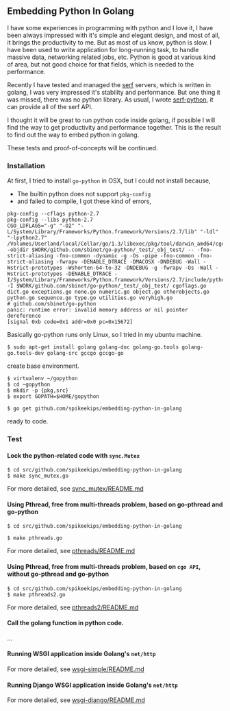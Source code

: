 ## Embedding Python In Golang

I have some experiences in programming with python and I love it, I have been
always impressed with it's simple and elegant design, and most of all, it
brings the productivity to me. But as most of us know, python is slow. I have
been used to write application for long-running task, to handle massive data,
networking related jobs, etc. Python is good at various kind of area, but not
good choice for that fields, which is needed to the performance.

Recently I have tested and managed the [serf](serfdom.io) servers, which is
written in golang, I was very impressed it's stability and performance. But one
thing it was missed, there was no python library.  As usual, I wrote
[serf-python](https://github.com/spikeekips/serf-python), it can provide all of
the serf API.

I thought it will be great to run python code inside golang, if possible I will find the way
to get productivity and performance together. This is the result to find out
the way to embed python in golang.

These tests and proof-of-concepts will be continued.


### Installation

At first, I tried to install `go-python` in OSX, but I could not install
because,

* The builtin python does not support `pkg-config`
* and failed to compile, I got these kind of errors,

```
pkg-config --cflags python-2.7
pkg-config --libs python-2.7
CGO_LDFLAGS="-g" "-O2" "-L/System/Library/Frameworks/Python.framework/Versions/2.7/lib" "-ldl" "-lpython2.7" /Volumes/Userland/local/Cellar/go/1.3/libexec/pkg/tool/darwin_amd64/cgo -objdir $WORK/github.com/sbinet/go-python/_test/_obj_test/ -- -fno-strict-aliasing -fno-common -dynamic -g -Os -pipe -fno-common -fno-strict-aliasing -fwrapv -DENABLE_DTRACE -DMACOSX -DNDEBUG -Wall -Wstrict-prototypes -Wshorten-64-to-32 -DNDEBUG -g -fwrapv -Os -Wall -Wstrict-prototypes -DENABLE_DTRACE -I/System/Library/Frameworks/Python.framework/Versions/2.7/include/python2.7 -I $WORK/github.com/sbinet/go-python/_test/_obj_test/ cgoflags.go dict.go exceptions.go none.go numeric.go object.go otherobjects.go python.go sequence.go type.go utilities.go veryhigh.go
# github.com/sbinet/go-python
panic: runtime error: invalid memory address or nil pointer dereference
[signal 0xb code=0x1 addr=0x0 pc=0x15672]
```

Basically go-python runs only Linux, so I tried in my ubuntu machine.

```
$ sudo apt-get install golang golang-doc golang-go.tools golang-go.tools-dev golang-src gccgo gccgo-go
```

create base environment.

```
$ virtualenv ~/gopython
$ cd ~gopython
$ mkdir -p {pkg,src}
$ export GOPATH=$HOME/gopython
```

```
$ go get github.com/spikeekips/embedding-python-in-golang
```

ready to code.


### Test

#### Lock the python-related code with `sync.Mutex`

```
$ cd src/github.com/spikeekips/embedding-python-in-golang
$ make sync_mutex.go
```

For more detailed, see [sync_mutex/README.md](sync_mutex/README.md)


#### Using Pthread, free from multi-threads problem, based on go-pthread and go-python

```
$ cd src/github.com/spikeekips/embedding-python-in-golang

$ make pthreads.go
```

For more detailed, see [pthreads/README.md](pthreads/README.md)


#### Using Pthread, free from multi-threads problem, based on `cgo API`, without go-pthread and go-python

```
$ cd src/github.com/spikeekips/embedding-python-in-golang
$ make pthreads2.go
```

For more detailed, see [pthreads2/README.md](pthreads2/README.md)


#### Call the golang function in python code.

...


#### Running WSGI application inside Golang's `net/http`

For more detailed, see [wsgi-simple/README.md](wsgi-simple/README.md)


#### Running Django WSGI application inside Golang's `net/http`

For more detailed, see [wsgi-django/README.md](wsgi-django/README.md)



